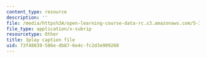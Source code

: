 ```yaml
---
content_type: resource
description: ''
file: /media/https%3A/open-learning-course-data-rc.s3.amazonaws.com/5-310-laboratory-chemistry-fall-2019/73f48039586edb876e4cfc2d3e909260_sV_yiHbMUF8.srt
file_type: application/x-subrip
resourcetype: Other
title: 3play caption file
uid: 73f48039-586e-db87-6e4c-fc2d3e909260
---
```

